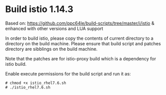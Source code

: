 # Build istio 1.14.3

Based on: https://github.com/ppc64le/build-scripts/tree/master/i/istio & enhanced with other versions and LUA support

In order to build istio, please copy the contents of current directory to a directory
on the build machine. Please ensure that build script and patches directory are sibblings on
the build machine.

Note that the patches are for istio-proxy build which is a dependency for istio build.

Enable execute permissions for the build script and run it as:

```
# chmod +x istio_rhel7.6.sh
# ./istio_rhel7.6.sh
```
